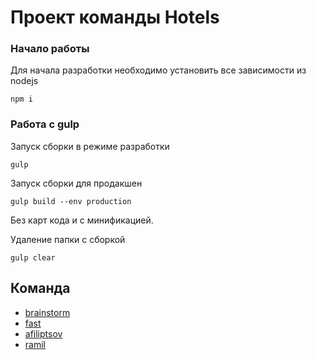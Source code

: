 # Проект команды Hotels

### Начало работы
Для начала разработки необходимо установить все зависимости из nodejs
```
npm i
```
### Работа с gulp

Запуск сборки в режиме разработки
```
gulp
```
Запуск сборки для продакшен
```
gulp build --env production
```
Без карт кода и с минификацией.

Удаление папки с сборкой
```
gulp clear
```

## Команда
+ [brainstorm](https://github.com/SS-brainstorm/)
+ [fast](https://github.com/FAST-JE)
+ [afiliptsov](https://github.com/afiliptsov)
+ [ramil](https://github.com/rtxrulez)
